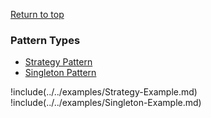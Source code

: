 [Return to top](#pattern-programming-language)

### Pattern Types

* [Strategy Pattern](#strategy-pattern-example)
* [Singleton Pattern](#singleton-pattern-example)

!include(../../examples/Strategy-Example.md)
!include(../../examples/Singleton-Example.md)
